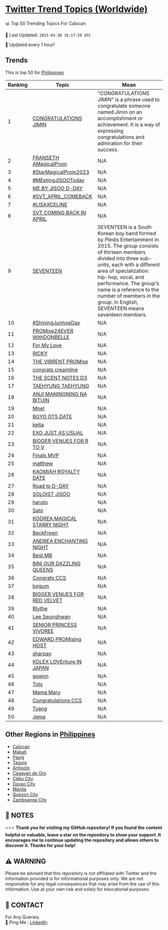 [Twitter Trend Topics (Worldwide)](https://github.com/ErcinDedeoglu/Twitter-Trend-Topics)
==========


📊 Top 50 Trending Topics For Calocan

📆 Last Updated: `2023-03-30 16:17:59 UTC`

🔧 Updated every 1 hour!


## Trends

This is top 50 for [Philippines](</Philippines>)

| Ranking | Topic | Mean |
| ------- | ------------ | ------------ |
| 1 | [CONGRATULATIONS JIMIN](http://twitter.com/search?q=CONGRATULATIONS+JIMIN) | "CONGRATULATIONS JIMIN" is a phrase used to congratulate someone named Jimin on an accomplishment or achievement. It is a way of expressing congratulations and admiration for their success. |
| 2 | [FRANSETH AMagicalProm](http://twitter.com/search?q=FRANSETH+AMagicalProm) | N/A |
| 3 | [#StarMagicalProm2023](http://twitter.com/search?q=%23StarMagicalProm2023) | N/A |
| 4 | [#MEetingJISOOToday](http://twitter.com/search?q=%23MEetingJISOOToday) | N/A |
| 5 | [ME BY JISOO D-DAY](http://twitter.com/search?q=ME+BY+JISOO+D-DAY) | N/A |
| 6 | [#SVT_APRIL_COMEBACK](http://twitter.com/search?q=%23SVT_APRIL_COMEBACK) | N/A |
| 7 | [#LISAXCELINE](http://twitter.com/search?q=%23LISAXCELINE) | N/A |
| 8 | [SVT COMING BACK IN APRIL](http://twitter.com/search?q=SVT+COMING+BACK+IN+APRIL) | N/A |
| 9 | [SEVENTEEN](http://twitter.com/search?q=SEVENTEEN) | SEVENTEEN is a South Korean boy band formed by Pledis Entertainment in 2015. The group consists of thirteen members divided into three sub-units, each with a different area of specialization: hip-hop, vocal, and performance. The group's name is a reference to the number of members in the group. In English, SEVENTEEN means seventeen members. |
| 10 | [#ShiningJunhoeDay](http://twitter.com/search?q=%23ShiningJunhoeDay) | N/A |
| 11 | [PROMise24EVER WithDONBELLE](http://twitter.com/search?q=PROMise24EVER+WithDONBELLE) | N/A |
| 12 | [For My Love](http://twitter.com/search?q=For+My+Love) | N/A |
| 13 | [RICKY](http://twitter.com/search?q=RICKY) | N/A |
| 14 | [THE VIBRENT PROMise](http://twitter.com/search?q=THE+VIBRENT+PROMise) | N/A |
| 15 | [congrats creamline](http://twitter.com/search?q=congrats+creamline) | N/A |
| 16 | [THE SCENT NOTES D3](http://twitter.com/search?q=THE+SCENT+NOTES+D3) | N/A |
| 17 | [TAEHYUNG TAEHYUNG](http://twitter.com/search?q=TAEHYUNG+TAEHYUNG) | N/A |
| 18 | [ANJI MANINGNING NA BITUIN](http://twitter.com/search?q=ANJI+MANINGNING+NA+BITUIN) | N/A |
| 19 | [Mnet](http://twitter.com/search?q=Mnet) | N/A |
| 20 | [BGYO OT5 DATE](http://twitter.com/search?q=BGYO+OT5+DATE) | N/A |
| 21 | [keita](http://twitter.com/search?q=keita) | N/A |
| 22 | [EXO JUST AS USUAL](http://twitter.com/search?q=EXO+JUST+AS+USUAL) | N/A |
| 23 | [BIGGER VENUES FOR R TO V](http://twitter.com/search?q=BIGGER+VENUES+FOR+R+TO+V) | N/A |
| 24 | [Finals MVP](http://twitter.com/search?q=Finals+MVP) | N/A |
| 25 | [matthew](http://twitter.com/search?q=matthew) | N/A |
| 26 | [KAOMIAH ROYALTY DATE](http://twitter.com/search?q=KAOMIAH+ROYALTY+DATE) | N/A |
| 27 | [Road to D-DAY](http://twitter.com/search?q=Road+to+D-DAY) | N/A |
| 28 | [SOLOIST JISOO](http://twitter.com/search?q=SOLOIST+JISOO) | N/A |
| 29 | [haruto](http://twitter.com/search?q=haruto) | N/A |
| 30 | [Sato](http://twitter.com/search?q=Sato) | N/A |
| 31 | [KODREA MAGICAL STARRY NIGHT](http://twitter.com/search?q=KODREA+MAGICAL+STARRY+NIGHT) | N/A |
| 32 | [BeckFreen](http://twitter.com/search?q=BeckFreen) | N/A |
| 33 | [ANDREA ENCHANTING NIGHT](http://twitter.com/search?q=ANDREA+ENCHANTING+NIGHT) | N/A |
| 34 | [Best MB](http://twitter.com/search?q=Best+MB) | N/A |
| 35 | [BINI OUR DAZZLING QUEENS](http://twitter.com/search?q=BINI+OUR+DAZZLING+QUEENS) | N/A |
| 36 | [Congrats CCS](http://twitter.com/search?q=Congrats+CCS) | N/A |
| 37 | [bogum](http://twitter.com/search?q=bogum) | N/A |
| 38 | [BIGGER VENUES FOR RED VELVET](http://twitter.com/search?q=BIGGER+VENUES+FOR+RED+VELVET) | N/A |
| 39 | [Blythe](http://twitter.com/search?q=Blythe) | N/A |
| 40 | [Lee Seunghwan](http://twitter.com/search?q=Lee+Seunghwan) | N/A |
| 41 | [SENIOR PRINCESS VIVOREE](http://twitter.com/search?q=SENIOR+PRINCESS+VIVOREE) | N/A |
| 42 | [EDWARD PROMising HOST](http://twitter.com/search?q=EDWARD+PROMising+HOST) | N/A |
| 43 | [sharpay](http://twitter.com/search?q=sharpay) | N/A |
| 44 | [KDLEX LOVEnture IN JAPAN](http://twitter.com/search?q=KDLEX+LOVEnture+IN+JAPAN) | N/A |
| 45 | [gowon](http://twitter.com/search?q=gowon) | N/A |
| 46 | [Tots](http://twitter.com/search?q=Tots) | N/A |
| 47 | [Mama Mary](http://twitter.com/search?q=Mama+Mary) | N/A |
| 48 | [Congratulations CCS](http://twitter.com/search?q=Congratulations+CCS) | N/A |
| 49 | [Tyang](http://twitter.com/search?q=Tyang) | N/A |
| 50 | [Jema](http://twitter.com/search?q=Jema) | N/A |



## Other Regions in [Philippines](</Philippines>)

* [Calocan](</Philippines/Calocan.md>)
* [Makati](</Philippines/Makati.md>)
* [Pasig](</Philippines/Pasig.md>)
* [Taguig](</Philippines/Taguig.md>)
* [Antipolo](</Philippines/Antipolo.md>)
* [Cagayan de Oro](</Philippines/Cagayan de Oro.md>)
* [Cebu City](</Philippines/Cebu City.md>)
* [Davao City](</Philippines/Davao City.md>)
* [Manila](</Philippines/Manila.md>)
* [Quezon City](</Philippines/Quezon City.md>)
* [Zamboanga City](</Philippines/Zamboanga City.md>)



## 📝 NOTES

⭐⭐⭐ **Thank you for visiting my GitHub repository! If you found the content helpful or valuable, leave a star on the repository to show your support. It encourages me to continue updating the repository and allows others to discover it. Thanks for your help!**


## ⚠️ WARNING

Please be advised that this repository is not affiliated with Twitter and the information provided is for informational purposes only. We are not responsible for any legal consequences that may arise from the use of this information. Use at your own risk and solely for educational purposes.


## 📨 CONTACT

 For Any Queries:  
            🏓 Ping Me : [LinkedIn](https://www.linkedin.com/in/ercindedeoglu/)
